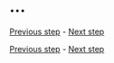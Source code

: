 # ...

[Previous step](step-09.md) - [Next step](step-09.md)





[Previous step](step-11.md) - [Next step](step-11.md)